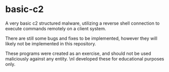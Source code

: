 # basic-c2
A very basic c2 structured malware, utilizing a reverse shell connection to execute commands remotely on a client system.

There are still some bugs and fixes to be implemented, however they will likely not be implemented in this repository.

These programs were created as an exercise, and should not be used maliciously against any entity. \nI developed these for educational purposes only.
